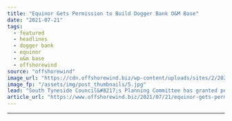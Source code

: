 ```yaml
---
title: "Equinor Gets Permission to Build Dogger Bank O&M Base"
date: "2021-07-21"
tags: 
  - featured
  - headlines
  - dogger bank
  - equinor
  - o&m base
  - offshorewind
source: "offshorewind"
image_url: "https://cdn.offshorewind.biz/wp-content/uploads/sites/2/2021/07/21154003/Dogger-Bank-OWF-OM-base_-c-Dogger-Bank-Wind-Farm.jpg"
image_fp: "/assets/img/post_thumbnails/5.jpg"
lead: "South Tyneside Council&#8217;s Planning Committee has granted permission for the construction of Dogger Bank"
article_url: "https://www.offshorewind.biz/2021/07/21/equinor-gets-permission-to-build-dogger-bank-om-base/"
---
```


---
